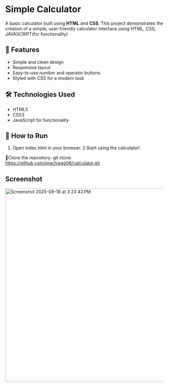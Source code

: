 # Simple Calculator

A basic calculator built using **HTML** and **CSS**. 
This project demonstrates the creation of a simple, user-friendly calculator interface using HTML, CSS, JAVASCRIPT(for functionality)

## 📌 Features
- Simple and clean design
- Responsive layout
- Easy-to-use number and operator buttons
- Styled with CSS for a modern look

## 🛠 Technologies Used
- HTML5
- CSS3
-  JavaScript for functionality

## 🚀 How to Run
1. Open index.html in your browser.
2.Start using the calculator!

📌Clone the repository: git clone https://github.com/prachiagg06/calculator.git

## Screenshot
<img width="921" height="613" alt="Screenshot 2025-08-18 at 3 23 43 PM" src="https://github.com/user-attachments/assets/c9f4b381-0ab0-4a8d-a0ac-63a522dfb9d9" />
